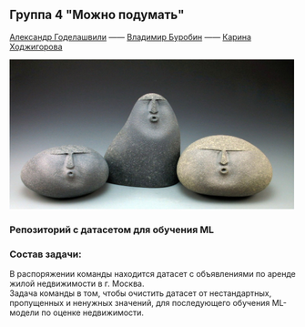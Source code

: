 ## Группа 4 "Можно подумать"
[Александр Годелашвили](https://github.com/tumpaksewu) ——
[Владимир Буробин](https://github.com/VladimirBurob) ——
[Карина Ходжигорова](https://github.com/KarinaKhod)

<img src="https://github.com/tumpaksewu/real-estate/blob/main/logo.png?raw=true" width="500">

<br/>

### Репозиторий с датасетом для обучения ML

### Состав задачи:
В распоряжении команды находится датасет с объявлениями по аренде жилой недвижимости в г. Москва.<br/>
Задача команды в том, чтобы очистить датасет от нестандартных, пропущенных и ненужных значений, для последующего обучения ML-модели по оценке недвижимости.
